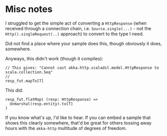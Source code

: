 # Misc notes

I struggled to get the simple act of converting a `HttpResponse` (when received through a connection chain, i.e. `Source.single(...)` - not the `Http().singleRequest(..)` approach) to convert to the type I need.

Did not find a place where your sample does this, though obviously it does, somewhere.

Anyways, this didn't work (though it compiles):

```
// This gives: "Cannot cast akka.http.scaladsl.model.HttpResponse to scala.collection.Seq"
//
resp_fut.mapTo[T]
```

This did:

```
resp_fut.flatMap( (resp: HttpResponse) =>
  Unmarshal(resp.entity).to[T]
)
```

If you know what's up, I'd like to hear. If you can embed a sample that shows this clearly somewhere, that'd be great for others tossing away hours with the `akka-http` multitude of degrees of freedom.
